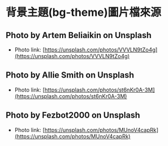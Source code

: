 # 背景主題(bg-theme)圖片檔來源

## Photo by Artem Beliaikin on Unsplash
* Photo link: [https://unsplash.com/photos/VVVLN9tZo4g](https://unsplash.com/photos/VVVLN9tZo4g)

## Photo by Allie Smith on Unsplash
* Photo link: [https://unsplash.com/photos/st6nKr0A-3M](https://unsplash.com/photos/st6nKr0A-3M)

## Photo by Fezbot2000 on Unsplash
* Photo link: [https://unsplash.com/photos/MUnoV4capRk](https://unsplash.com/photos/MUnoV4capRk)